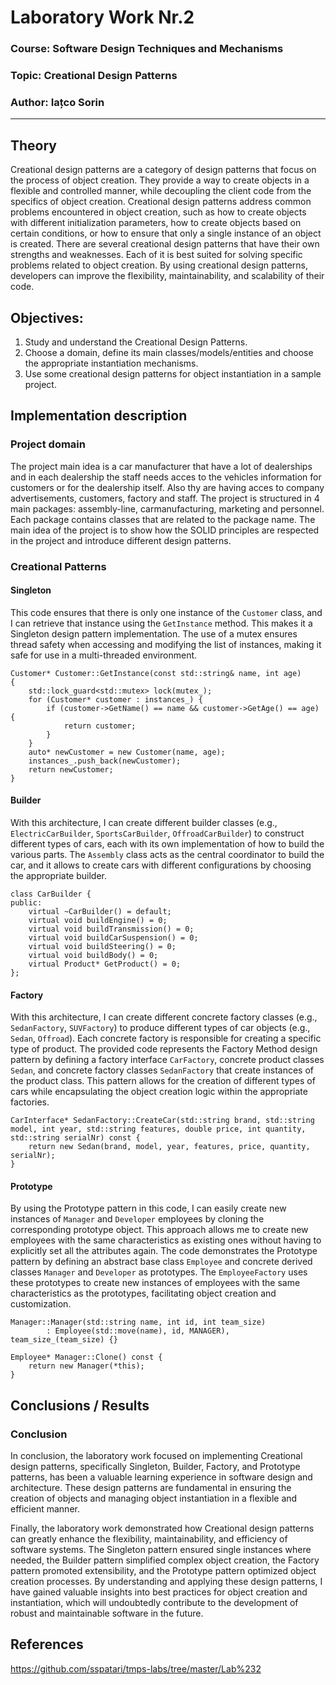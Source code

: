 # Laboratory Work Nr.2

### Course: Software Design Techniques and Mechanisms
### Topic: Creational Design Patterns
### Author: Iațco Sorin
----

## Theory
Creational design patterns are a category of design patterns that focus on the process of object creation. They provide a way to create objects in a flexible and controlled manner, while decoupling the client code from the specifics of object creation. Creational design patterns address common problems encountered in object creation, such as how to create objects with different initialization parameters, how to create objects based on certain conditions, or how to ensure that only a single instance of an object is created. There are several creational design patterns that have their own strengths and weaknesses. Each of it is best suited for solving specific problems related to object creation. By using creational design patterns, developers can improve the flexibility, maintainability, and scalability of their code.

## Objectives:

1. Study and understand the Creational Design Patterns.
2. Choose a domain, define its main classes/models/entities and choose the appropriate instantiation mechanisms.
3. Use some creational design patterns for object instantiation in a sample project.


## Implementation description

### Project domain
The project main idea is a car manufacturer that have a lot of dealerships and in each dealership the staff needs acces to the vehicles information for customers or for the dealership itself. Also thy are having acces to company advertisements, customers, factory and staff. The project is structured in 4 main packages: assembly-line, carmanufacturing, marketing and personnel. Each package contains classes that are related to the package name. The main idea of the project is to show how the SOLID principles are respected in the project and introduce different design patterns.

### Creational Patterns
#### Singleton
This code ensures that there is only one instance of the `Customer` class, and I can retrieve that instance using the `GetInstance` method. This makes it a Singleton design pattern implementation. The use of a mutex ensures thread safety when accessing and modifying the list of instances, making it safe for use in a multi-threaded environment.
```
Customer* Customer::GetInstance(const std::string& name, int age)
{
    std::lock_guard<std::mutex> lock(mutex_);
    for (Customer* customer : instances_) {
        if (customer->GetName() == name && customer->GetAge() == age) {
            return customer;
        }
    }
    auto* newCustomer = new Customer(name, age);
    instances_.push_back(newCustomer);
    return newCustomer;
}
```

#### Builder
With this architecture, I can create different builder classes (e.g., `ElectricCarBuilder`, `SportsCarBuilder`, `OffroadCarBuilder`) to construct different types of cars, each with its own implementation of how to build the various parts. The `Assembly` class acts as the central coordinator to build the car, and it allows to create cars with different configurations by choosing the appropriate builder.
```
class CarBuilder {
public:
    virtual ~CarBuilder() = default;
    virtual void buildEngine() = 0;
    virtual void buildTransmission() = 0;
    virtual void buildCarSuspension() = 0;
    virtual void buildSteering() = 0;
    virtual void buildBody() = 0;
    virtual Product* GetProduct() = 0;
};
```

#### Factory
With this architecture, I can create different concrete factory classes (e.g., `SedanFactory`, `SUVFactory`) to produce different types of car objects (e.g., `Sedan`, `Offroad`). Each concrete factory is responsible for creating a specific type of product.
The provided code represents the Factory Method design pattern by defining a factory interface `CarFactory`, concrete product classes `Sedan`, and concrete factory classes `SedanFactory` that create instances of the product class. This pattern allows for the creation of different types of cars while encapsulating the object creation logic within the appropriate factories.
```
CarInterface* SedanFactory::CreateCar(std::string brand, std::string model, int year, std::string features, double price, int quantity, std::string serialNr) const {
    return new Sedan(brand, model, year, features, price, quantity, serialNr);
}
```

#### Prototype
By using the Prototype pattern in this code, I can easily create new instances of `Manager` and `Developer` employees by cloning the corresponding prototype object. This approach allows me to create new employees with the same characteristics as existing ones without having to explicitly set all the attributes again.
The code demonstrates the Prototype pattern by defining an abstract base class `Employee` and concrete derived classes `Manager` and `Developer` as prototypes. The `EmployeeFactory` uses these prototypes to create new instances of employees with the same characteristics as the prototypes, facilitating object creation and customization.
```
Manager::Manager(std::string name, int id, int team_size)
        : Employee(std::move(name), id, MANAGER), team_size_(team_size) {}

Employee* Manager::Clone() const {
    return new Manager(*this);
}
```
## Conclusions / Results

### Conclusion
In conclusion, the laboratory work focused on implementing Creational design patterns, specifically Singleton, Builder, Factory, and Prototype patterns, has been a valuable learning experience in software design and architecture. These design patterns are fundamental in ensuring the creation of objects and managing object instantiation in a flexible and efficient manner.

Finally, the laboratory work demonstrated how Creational design patterns can greatly enhance the flexibility, maintainability, and efficiency of software systems. The Singleton pattern ensured single instances where needed, the Builder pattern simplified complex object creation, the Factory pattern promoted extensibility, and the Prototype pattern optimized object creation processes. By understanding and applying these design patterns, I have gained valuable insights into best practices for object creation and instantiation, which will undoubtedly contribute to the development of robust and maintainable software in the future.

## References
https://github.com/sspatari/tmps-labs/tree/master/Lab%232